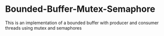 # Bounded-Buffer-Mutex-Semaphore
This is an implementation of a bounded buffer with producer and consumer threads using mutex and semaphores
